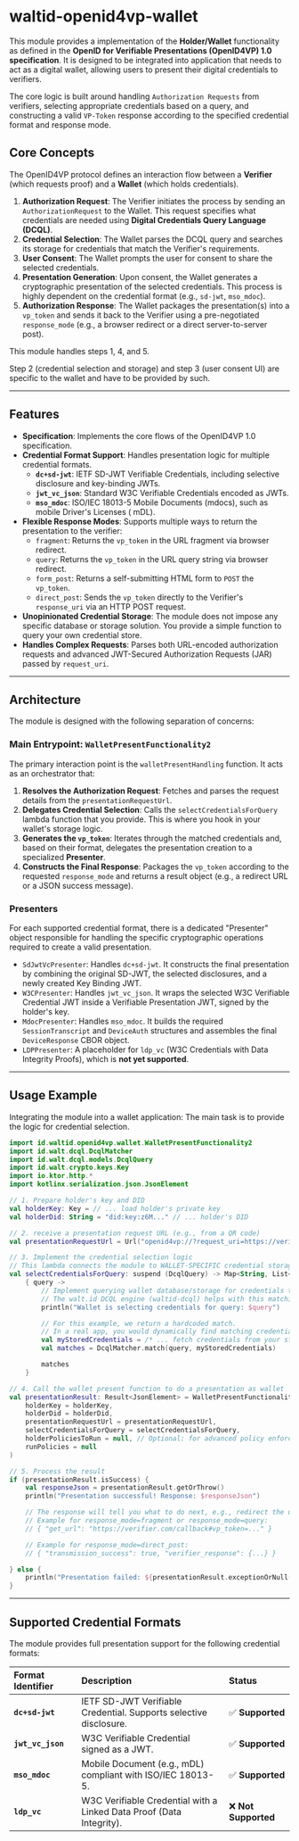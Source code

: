 # waltid-openid4vp-wallet

This module provides a implementation of the **Holder/Wallet** functionality as defined in the
**OpenID for Verifiable Presentations (OpenID4VP) 1.0 specification**. It is designed to be
integrated into application that needs to act as a digital
wallet, allowing users to present their digital credentials to verifiers.

The core logic is built around handling `Authorization Requests` from verifiers, selecting
appropriate credentials based on a query, and constructing a valid `VP-Token` response according to
the specified credential format and response mode.

## Core Concepts

The OpenID4VP protocol defines an interaction flow between a **Verifier** (which requests proof) and
a **Wallet** (which holds credentials).

1. **Authorization Request**: The Verifier initiates the process by sending an
   `AuthorizationRequest` to the Wallet. This request specifies what credentials are needed
   using **Digital Credentials Query Language (DCQL)**.
2. **Credential Selection**: The Wallet parses the DCQL query and searches its storage for
   credentials that match the Verifier's requirements.
3. **User Consent**: The Wallet prompts the user for consent to share the selected credentials.
4. **Presentation Generation**: Upon consent, the Wallet generates a cryptographic presentation of
   the selected credentials. This process is highly dependent on the credential format (e.g.,
   `sd-jwt`, `mso_mdoc`).
5. **Authorization Response**: The Wallet packages the presentation(s) into a `vp_token` and sends
   it back to the Verifier using a pre-negotiated `response_mode` (e.g., a browser redirect or a
   direct server-to-server post).

This module handles steps 1, 4, and 5.

Step 2 (credential selection and storage) and step 3 (user
consent UI) are specific to the wallet and have to be provided by such.

-----

## Features

* **Specification**: Implements the core flows of the OpenID4VP 1.0 specification.
* **Credential Format Support**: Handles presentation logic for multiple credential
  formats.
    * **`dc+sd-jwt`**: IETF SD-JWT Verifiable Credentials, including selective disclosure and
      key-binding JWTs.
    * **`jwt_vc_json`**: Standard W3C Verifiable Credentials encoded as JWTs.
    * **`mso_mdoc`**: ISO/IEC 18013-5 Mobile Documents (mdocs), such as mobile Driver's Licenses (
      mDL).
* **Flexible Response Modes**: Supports multiple ways to return the presentation to the verifier:
    * `fragment`: Returns the `vp_token` in the URL fragment via browser redirect.
    * `query`: Returns the `vp_token` in the URL query string via browser redirect.
    * `form_post`: Returns a self-submitting HTML form to `POST` the `vp_token`.
    * `direct_post`: Sends the `vp_token` directly to the Verifier's `response_uri` via an HTTP POST
      request.
* **Unopinionated Credential Storage**: The module does not impose any specific database or storage
  solution. You provide a simple function to query your own credential store.
* **Handles Complex Requests**: Parses both URL-encoded authorization requests and advanced
  JWT-Secured Authorization Requests (JAR) passed by `request_uri`.

-----

## Architecture

The module is designed with the following separation of concerns:

### Main Entrypoint: `WalletPresentFunctionality2`

The primary interaction point is the `walletPresentHandling` function. It acts as an orchestrator
that:

1. **Resolves the Authorization Request**: Fetches and parses the request details from the
   `presentationRequestUrl`.
2. **Delegates Credential Selection**: Calls the `selectCredentialsForQuery` lambda function that
   you provide. This is where you hook in your wallet's storage logic.
3. **Generates the `vp_token`**: Iterates through the matched credentials and, based on their
   format, delegates the presentation creation to a specialized **Presenter**.
4. **Constructs the Final Response**: Packages the `vp_token` according to the requested
   `response_mode` and returns a result object (e.g., a redirect URL or a JSON success message).

### Presenters

For each supported credential format, there is a dedicated "Presenter" object responsible for
handling the specific cryptographic operations required to create a valid presentation.

* `SdJwtVcPresenter`: Handles `dc+sd-jwt`. It constructs the final presentation by combining the
  original SD-JWT, the selected disclosures, and a newly created Key Binding JWT.
* `W3CPresenter`: Handles `jwt_vc_json`. It wraps the selected W3C Verifiable Credential JWT
  inside a Verifiable Presentation JWT, signed by the holder's key.
* `MdocPresenter`: Handles `mso_mdoc`. It builds the required `SessionTranscript` and
  `DeviceAuth` structures and assembles the final `DeviceResponse` CBOR object.
* `LDPPresenter`: A placeholder for `ldp_vc` (W3C Credentials with Data Integrity Proofs), which
  is **not yet supported**.

-----

## Usage Example

Integrating the module into a wallet application: The main task is to provide the
logic for credential selection.

```kotlin
import id.waltid.openid4vp.wallet.WalletPresentFunctionality2
import id.walt.dcql.DcqlMatcher
import id.walt.dcql.models.DcqlQuery
import id.walt.crypto.keys.Key
import io.ktor.http.*
import kotlinx.serialization.json.JsonElement

// 1. Prepare holder's key and DID
val holderKey: Key = // ... load holder's private key
val holderDid: String = "did:key:z6M..." // ... holder's DID

// 2. receive a presentation request URL (e.g., from a QR code)
val presentationRequestUrl = Url("openid4vp://?request_uri=https://verifier.com/request/123")

// 3. Implement the credential selection logic
// This lambda connects the module to WALLET-SPECIFIC credential storage.
val selectCredentialsForQuery: suspend (DcqlQuery) -> Map<String, List<DcqlMatcher.DcqlMatchResult>> =
    { query ->
        // Implement querying wallet database/storage for credentials that match the DCQL query.
        // The walt.id DCQL engine (waltid-dcql) helps with this matching.
        println("Wallet is selecting credentials for query: $query")

        // For this example, we return a hardcoded match.
        // In a real app, you would dynamically find matching credentials, e.g. using waltid-dcql.
        val myStoredCredentials = /* ... fetch credentials from your store ... */
        val matches = DcqlMatcher.match(query, myStoredCredentials)

        matches
    }

// 4. Call the wallet present function to do a presentation as wallet
val presentationResult: Result<JsonElement> = WalletPresentFunctionality2.walletPresentHandling(
    holderKey = holderKey,
    holderDid = holderDid,
    presentationRequestUrl = presentationRequestUrl,
    selectCredentialsForQuery = selectCredentialsForQuery,
    holderPoliciesToRun = null, // Optional: for advanced policy enforcement
    runPolicies = null
)

// 5. Process the result
if (presentationResult.isSuccess) {
    val responseJson = presentationResult.getOrThrow()
    println("Presentation successful! Response: $responseJson")

    // The response will tell you what to do next, e.g., redirect the user.
    // Example for response_mode=fragment or response_mode=query:
    // { "get_url": "https://verifier.com/callback#vp_token=..." }

    // Example for response_mode=direct_post:
    // { "transmission_success": true, "verifier_response": {...} }

} else {
    println("Presentation failed: ${presentationResult.exceptionOrNull()?.message}")
}
```

-----

## Supported Credential Formats

The module provides full presentation support for the following credential formats:

| Format Identifier | Description                                                          | Status              |
|:------------------|:---------------------------------------------------------------------|:--------------------|
| **`dc+sd-jwt`**   | IETF SD-JWT Verifiable Credential. Supports selective disclosure.    | ✅ **Supported**     |
| **`jwt_vc_json`** | W3C Verifiable Credential signed as a JWT.                           | ✅ **Supported**     |
| **`mso_mdoc`**    | Mobile Document (e.g., mDL) compliant with ISO/IEC 18013-5.          | ✅ **Supported**     |
| **`ldp_vc`**      | W3C Verifiable Credential with a Linked Data Proof (Data Integrity). | ❌ **Not Supported** |
